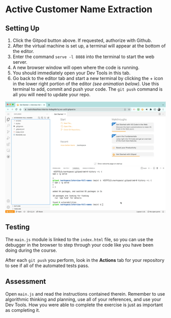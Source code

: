# Active Customer Name Extraction

## Setting Up

1. Click the Gitpod button above. If requested, authorize with Github.
2. After the virtual machine is set up, a terminal will appear at the bottom of the editor.
3. Enter the command `serve -l 8088` into the terminal to start the web server.
4. A new browser window will open where the code is running.
5. You should immediately open your Dev Tools in this tab.
6. Go back to the editor tab and start a new terminal by clicking the + icon in the lower right portion of the editor _(see animation below)_. Use this terminal to add, commit and push your code. The `git push` command is all you will need to update your repo.

![animation for starting web server and new terminal](./demo.gif)

## Testing

The `main.js` module is linked to the `index.html` file, so you can use the debugger in the browser to step through your code like you have been doing during the course.

After each `git push` you perform, look in the **Actions** tab for your repository to see if all of the automated tests pass.

## Assessment

Open `main.js` and read the instructions contained therein. Remember to use algorithmic thinking and planning, use all of your references, and use your Dev Tools. How you were able to complete the exercise is just as important as completing it.
